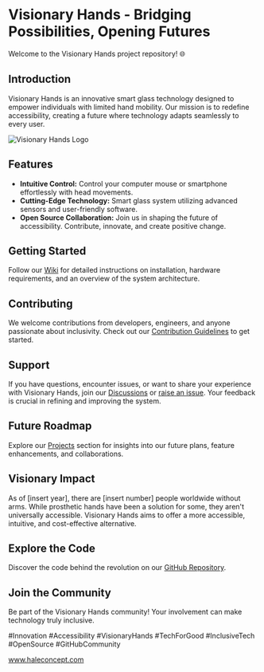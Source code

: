 # Visionary Hands - Bridging Possibilities, Opening Futures

Welcome to the Visionary Hands project repository! 🌐

## Introduction

Visionary Hands is an innovative smart glass technology designed to empower individuals with limited hand mobility. Our mission is to redefine accessibility, creating a future where technology adapts seamlessly to every user.

![Visionary Hands Logo](link-to-logo.png)

## Features

- **Intuitive Control:** Control your computer mouse or smartphone effortlessly with head movements.
- **Cutting-Edge Technology:** Smart glass system utilizing advanced sensors and user-friendly software.
- **Open Source Collaboration:** Join us in shaping the future of accessibility. Contribute, innovate, and create positive change.

## Getting Started

Follow our [Wiki](wiki/Getting-Started.md) for detailed instructions on installation, hardware requirements, and an overview of the system architecture.

## Contributing

We welcome contributions from developers, engineers, and anyone passionate about inclusivity. Check out our [Contribution Guidelines](CONTRIBUTING.md) to get started.

## Support

If you have questions, encounter issues, or want to share your experience with Visionary Hands, join our [Discussions](discussions) or [raise an issue](issues). Your feedback is crucial in refining and improving the system.

## Future Roadmap

Explore our [Projects](projects) section for insights into our future plans, feature enhancements, and collaborations.

## Visionary Impact

As of [insert year], there are [insert number] people worldwide without arms. While prosthetic hands have been a solution for some, they aren't universally accessible. Visionary Hands aims to offer a more accessible, intuitive, and cost-effective alternative.

## Explore the Code

Discover the code behind the revolution on our [GitHub Repository](https://github.com/YourUsername/VisionaryHands).

## Join the Community

Be part of the Visionary Hands community! Your involvement can make technology truly inclusive.

#Innovation #Accessibility #VisionaryHands #TechForGood #InclusiveTech #OpenSource #GitHubCommunity

www.haleconcept.com
